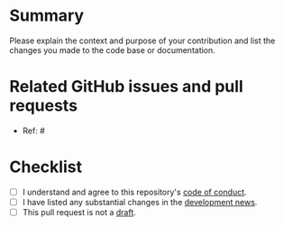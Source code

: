 # Summary

Please explain the context and purpose of your contribution and list the changes you made to the code base or documentation.

# Related GitHub issues and pull requests

- Ref: #

# Checklist

- [ ] I understand and agree to this repository's [code of conduct](https://github.com/ropensci/drake-manual/blob/main/CODE_OF_CONDUCT.md).
- [ ] I have listed any substantial changes in the [development news](https://github.com/ropenscilabs/drake-manual/blob/main/NEWS.md).
- [ ] This pull request is not a [draft](https://github.blog/2019-02-14-introducing-draft-pull-requests).
